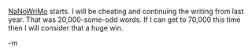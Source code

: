 <a href="http://www.nanowrimo.org">NaNoWriMo</a> starts.  I will be cheating and continuing the writing from last year.  That was 20,000-some-odd words.  If I can get to 70,000 this time then I will consider that a huge win.

-m